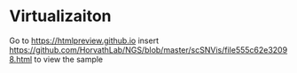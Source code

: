 # Virtualizaiton


Go to https://htmlpreview.github.io insert https://github.com/HorvathLab/NGS/blob/master/scSNVis/file555c62e32098.html to view the sample 
